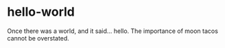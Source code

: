 # hello-world
Once there was a world, and it said... hello.
The importance of moon tacos cannot be overstated.
